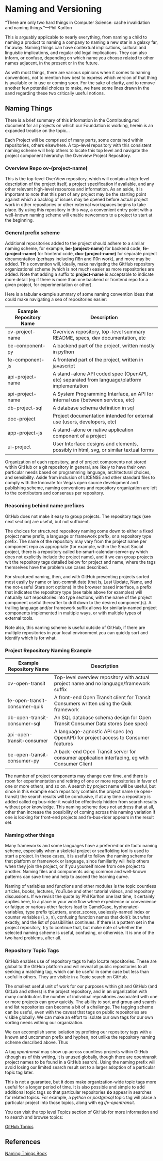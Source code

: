 <!--
 Copyright (C) 2022 Innovate for Vegas Foundation
 
 This file is part of doc-org-howtos.
 
 doc-org-howtos is free software: you can redistribute it and/or modify
 it under the terms of the GNU General Public License as published by
 the Free Software Foundation, either version 3 of the License, or
 (at your option) any later version.
 
 doc-org-howtos is distributed in the hope that it will be useful,
 but WITHOUT ANY WARRANTY; without even the implied warranty of
 MERCHANTABILITY or FITNESS FOR A PARTICULAR PURPOSE.  See the
 GNU General Public License for more details.
 
 You should have received a copy of the GNU General Public License
 along with doc-org-howtos.  If not, see <http://www.gnu.org/licenses/>.
-->

# Naming and Versioning

“There are only two hard things in Computer Science: cache invalidation and naming things.”—Phil Karlton

This is arguably applicable to nearly everything, from naming a child to naming a product to naming a company to naming a new star in a galaxy far, far away. Naming things can have contextual implications, cultural and linguistic implications, and regular old legal implications. They can also inform, or confuse, depending on which name you choose related to other names adjacent, in the present or in the future.

As with most things, there are various opinions when it comes to naming conventions, not to mention how best to express which version of that thing is available or in use or coming soon. For the sake of clarity, and to remove another few potential choices to make, we have some lines drawn in the sand regarding these two critically useful notions.

## Naming Things

There is a brief summary of this information in the Contributing.md document for all projects on which our Foundation is working, herein is an expanded treatise on the topic…

Each Project will be comprised of many parts, some contained within repositories, others elsewhere. A top-level repository with this consistent naming scheme will help others to locate this top level and navigate the project component hierarchy: the Overview Project Repository.

### Overview Repo ov-(project-name)

This is the top-level OverView repository, which will contain a high-level description of the project itself, a project specification if available, and any other relevant high-level resources and information. As an aside, it is important to note that this part of any project may be the starting point against which a backlog of issues may be opened before actual project work in other repositories or other external workspaces begins to take place. By using this repository in this way, a convenient entry point with a well-known naming scheme will enable newcomers to a project to start at the beginning.

### General prefix scheme

Additional repositories added to the project should adhere to a similar naming scheme, for example, **be-(project-name)** for backend code, **fe-(project-name)** for frontend code, **doc-(project-name)** for separate project documentation (perhaps including i18n and l10n work), and more may be added. This convention will, ideally, make navigating the GitHub repository organizational scheme (which is not much) easier as more repositories are added. Note that adding a suffix to **project-name** is acceptable to indicate more detail (eg if there is more than one backend or frontend repo for a given project, for experimentation or other).

Here is a tabular example summary of some naming convention ideas that could make navigating a sea of repositories easier:

| Example Repository Name       | Description                                                                                   |
|-------------------------------|-----------------------------------------------------------------------------------------------|
| ov-project-name               | Overview repository, top-level summary README, specs, dev documentation, etc                  |
| be-component-py               | A backend part of the project, written mostly in python                                       |
| fe-component-js               | A frontend part of the project, written in javascript                                         |
| api-project-name              | A stand-alone API coded spec (OpenAPI, etc) separated from language/platform implementation   |
| spi-project-name              | A System Programming Interface, an API for internal use (between services, etc)               |
| db-project-sql                | A database schema definition in sql                                                           |
| doc-project                   | Project documentation intended for external use (users, developers, etc)                      |
| app-project-js                | A stand-alone or native application component of a project                                    |
| ui-project                    | User Interface designs and elements, possibly in html, svg, or similar textual forms          |

Organization of each repository, and of project components not stored within GitHub or a git repository in general, are likely to have their own particular needs based on programming language, architectural choices, and sensibility. Aside from inclusion of LICENSE and other standard files to comply with the Innovate for Vegas open source development and publishing scheme, naming conventions and repository organization are left to the contributors and consensus per repository.

### Reasoning behind name prefixes

GitHub does not make it easy to group projects. The repository tags (see next section) are useful, but not sufficient.

The choices for structured repository naming come down to either a fixed project name prefix, a language or framework prefix, or a repository type prefix. The name of the repository may vary from the project name per component repo as appropriate (for example, within the Smart Social project, there is a repository called be-smart-calendar-server-py which does not explicitly include the project name), and it we can group projects wit the repository tags detailed below for project and name, where the tags themselves have the problem use cases described.

For structured naming, then, and with GitHub presenting projects sorted most easily by name or last-commit date (that is, Last Update, Name, and the not-useful Stars sort options) in the browser based interface, a prefix that indicates the repository type (see table above for examples) will naturally sort repositories into type sections, with the name of the project component useful thereafter to drill down to the desired component(s). A trailing language and/or framework suffix allows for similarly-named project components implemented in multiple ways, or with multiple types of external tools.

Note also, this naming scheme is useful outside of GitHub, if there are multiple repositories in your local environment you can quickly sort and identify which is for what.

### Project Repository Naming Example

| Example Repository Name       | Description                                                                                   |
|-------------------------------|-----------------------------------------------------------------------------------------------|
| ov-open-transit               | Top-level overview repository with actual project name and no language/framework suffix       |
| fe-open-transit-consumer-quik | A front-end Open Transit client for Transit Consumers written using the Quik framework        |
| db-open-transit-consumer-sql  | An SQL database schema design for Open Transit Consumer Data stores (see spec)                |
| api-open-transit-consumer     | A language-agnostic API spec (eg OpenAPI) for project access to Consumer features             |
| be-open-transit-consumer-py   | A back-end Open Transit server for consumer application interfacing, eg with Consumer Client  |

The number of project components may change over time, and there is room for experimentation and retiring of one or more repositories in favor of one or more others, and so on. A search by project name will be useful, but since in this example each repository contains the project name (ie open-transit) the search results will be conclusive, if at any time a repository is added called eg bus-rider it would be effectively hidden from search results without prior knowledge. This naming scheme does not address that at all, other than increase the possibility of coming across this naming variation if one is looking for front-end projects and fe-bus-rider appears in the result set.

### Naming other things

Many frameworks and some languages have a preferred or de facto naming scheme, especially when a skeletal project or scaffolding tool is used to start a project. In these cases, it is useful to follow the naming scheme for that platform or framework or language, since familiarity will help others when they join the project, or if you yourself move from one project to another. Naming files and components using common and well-known patterns can save time and help to ascend the learning curve.

Naming of variables and functions and other modules is the topic countless articles, books, lectures, YouTube and other tutorial videos, and repository discussions. If we revisit the quote by Phil Karlton one last time, it certainly applies here, to a place in your workflow where expedience or convenience or fatigue or various other factors lead to CamelCase, hyphenated-variables, type prefix tpLetters, under_scores, uselessly-named index or counter variables (i, x, n), confusing function names that doit(): but what exactly, and the list of possibilities continues. If there is a pattern set in the project repository, try to continue that, but make note of whether the selected naming scheme is useful, confusing, or otherwise. It is one of the two hard problems, after all.

### Repository Topic Tags

GitHub enables use of repository tags to help locate repositories. These are global to the GitHub platform and will reveal all public repositories to all seeking a matching tag, which can be useful in some case but less than useful in others. They are visible in a Topic search on GitHub.

The smallest useful unit of work for our purposes within git and GitHub (and GitLab and others) is the project repository, and in an organization with many contributors the number of individual repositories associated with one or more projects can grow quickly. The ability to sort and group and search and list repositories can become a bit of a challenge. The tagging scheme can be useful, even with the caveat that tags on public repositories are visible globally. We can make an effort to isolate our own tags for our own sorting needs withing our organization.

We can accomplish some isolation by prefixing our repository tags with a known and uncommon prefix and hyphen, not unlike the repository naming scheme described above. Thus

A tag *opentransit* may show up across countless projects within GitHub (though as of this writing, it is unused globally, though there are opentransit project names to be found in a GitHub search). Using the naming prefix will avoid losing our limited search result set to a larger adoption of a particular topic tag later.

This is not a guarantee, but it does make organization-wide topic tags more useful for a longer period of time. It is also possible and simple to add additional topic tags so that particular repositories **do** appear in searches for related topics. For example, a *python* or *postgresql* topic tag will place a particular project into those topics, along with eg *ifv-opentransit*.

You can visit the top level Topics section of GitHub for more information and to search and browse topics:

[GitHub Topics](https://github.com/topics)

## References

[Naming Things Book](https://www.namingthings.co/)
